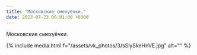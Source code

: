 ```yaml
---
title: "Московские смехуёчки."
date: 2023-07-23 06:01:00 +0300
---
```


Московские смехуёчки.

{% include media.html f="/assets/vk_photos/3/sSlySkeHnVE.jpg" alt="" %}
